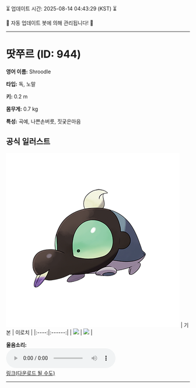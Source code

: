 
⏳ 업데이트 시간: 2025-08-14 04:43:29 (KST) ⏳

🤖 자동 업데이트 봇에 의해 관리됩니다! 🤖

---

# 땃쭈르 (ID: 944)
**영어 이름:** Shroodle

**타입:** 독, 노말

**키:** 0.2 m

**몸무게:** 0.7 kg

**특성:** 곡예, 나쁜손버릇, 짓궂은마음

## 공식 일러스트
![](https://raw.githubusercontent.com/PokeAPI/sprites/master/sprites/pokemon/other/official-artwork/944.png)
| 기본 | 이로치 |
|:----:|:------:|
| <img src="http://play.pokemonshowdown.com/sprites/ani/shroodle.gif" width="200"> | <img src="http://play.pokemonshowdown.com/sprites/ani-shiny/shroodle.gif" width="200"> |

**울음소리:**<br><audio controls src="https://raw.githubusercontent.com/PokeAPI/cries/main/cries/pokemon/latest/944.ogg"></audio><br> [링크(다운로드 될 수도)](https://raw.githubusercontent.com/PokeAPI/cries/main/cries/pokemon/latest/944.ogg)


---
